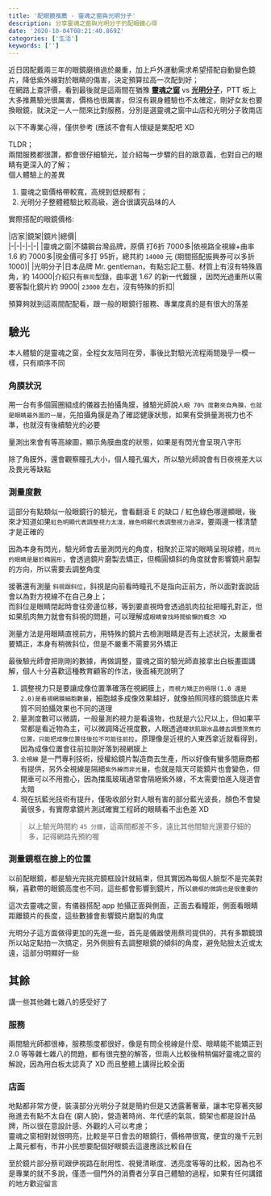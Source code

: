 ```yaml
---
title: '配眼鏡推薦 - 靈魂之窗與光明分子'
description: 分享靈魂之窗與光明分子的配眼鏡心得
date: '2020-10-04T08:21:40.869Z'
categories: ['生活']
keywords: ['']
---
```


近日因配戴兩三年的眼鏡磨損過於嚴重，加上戶外運動需求希望搭配自動變色鏡片，降低紫外線對於眼睛的傷害，決定預算拉高一次配到好；  
在網路上查評價，看到最後就是這兩間在猶豫 [**靈魂之窗**](https://wttsoul.com/) vs [**光明分子**](https://www.beoptic.com/)，PTT 板上大多推薦驗光很厲害，價格也很厲害，但沒有親身體驗也不太確定，剛好女友也要換眼鏡，就決定一人一間來比對服務，分別是選靈魂之窗中山店和光明分子敦南店    

以下不專業心得，僅供參考 (應該不會有人懷疑是業配吧 XD  

TLDR；  
兩間服務都很讚，都會很仔細驗光，並介紹每一步驟的目的跟意義，也對自己的眼睛有更深入的了解；  
個人體驗上的差異  
1. 靈魂之窗價格帶較寬，高規到低規都有；    
2. 光明分子整體體驗比較高級，適合很講究品味的人  

實際搭配的眼鏡價格:  

|店家|鏡架|鏡片|總價|  
|-|-|-|-|-|
|靈魂之窗|不鏽鋼台灣品牌，原價 打6折 7000多|依視路全視線+曲率1.6 約 7000多|現金價可多打 95折，總共約 `14000` 元 (期間搭配振興券可以多折 1000)|
|光明分子|日本品牌 Mr. gentleman，有點忘記工藝、材質上有沒有特殊眉角，約 14000|介紹只有`蔡司`型錄，曲率選 1.67 的新一代鍍膜 ，因閃光過重所以需要客製化鏡片約 9900| `23000` 左右，沒有特殊的折扣|  


預算夠就到這兩間配配看，跟一般的眼鏡行服務、專業度真的是有很大的落差

## 驗光  
本人體驗的是靈魂之窗，全程女友陪同在旁，事後比對驗光流程兩間幾乎一模一樣，只有順序不同

### 角膜狀況  
用一台有多個圓圈組成的儀器去拍攝角膜，據驗光師說`人眼 70% 度數來自角膜，也就是眼睛最外圍的一層`，先拍攝角膜是為了確認健康狀態，如果有受損量測視力也不準，也就沒有後續驗光的必要  

量測出來會有等高線圖，顯示角膜曲度的狀態，如果是有閃光會呈現八字形  

除了角膜外，還會觀察瞳孔大小，個人瞳孔偏大，所以驗光師說會有日夜視差大以及畏光等缺點  

### 測量度數  
這部分有點類似一般眼鏡行的驗光，會看翻滾 E 的缺口 / 紅色綠色哪邊顯眼，後來才知道如果`紅色明顯代表調整視力太淺，綠色明顯代表調整視力過深`，要兩邊一樣清楚才是正確的  

因為本身有閃光，驗光師會去量測閃光的角度，相聚於正常的眼睛呈現球體，`閃光的眼睛是屬於橢圓形`，會透過鏡片磨製去矯正，但橢圓傾斜的角度就會影響鏡片磨製的方向，所以需要去調整角度  

接著還有測量 `斜視跟斜位`，斜視是向前看時瞳孔不是指向正前方，所以面對面說話會以為對方視線不在自己身上；  
而斜位是眼睛閉起時會往旁邊位移，等到要直視時會透過肌肉拉扯把瞳孔對正，但如果肌肉無力就會有斜視的問題，可以理解成`眼睛會找時間偷懶的概念 XD`

測量方法是用眼睛直視前方，用特殊的鏡片去檢測眼睛是否有上述狀況，太嚴重者要矯正，本身有稍微斜位，但是不嚴重不需要另外矯正    

最後驗光師會把剛剛的數據，再做調整，靈魂之窗的驗光師直接拿出白板畫圖講解，個人十分喜歡這種教育顧客的作法，後面補充說明了  
1. 調整視力只是要讓成像位置準確落在視網膜上，`而視力矯正的極限(1.0 還是 2.0)是看視網膜細胞數量`，細胞越多成像效果越好，就像拍照同樣的鏡頭底片素質不同拍攝效果也不同的道理  
2. 量測度數可以微調，一般量測的視力是看遠物，也就是六公尺以上，但如果平常都是看近物為主，可以微調降近視度數，人眼透過`睫狀肌跟水晶體去調整聚焦的位置，只能把成像位置往後拉不可能往前拉`，原理像是近視的人東西拿近就看得到，因為成像位置會往前拉剛好落到視網膜上
3. `全視線` 是一門專利技術，授權給鏡片製造商去生產，所以好像有蠻多間廠商都有提供，另外全視線是隔絕`紫外線而非光量`，也就是陰天可能鏡片也會變色，但開車可以不用擔心，因為擋風玻璃通常會隔絕紫外線，不太需要怕進入隧道會太暗
4. 現在抗藍光技術有提升，僅吸收部分對人眼有害的部分藍光波長，顏色不會變黃很多，有實際拿鏡片測試確實工程師的眼睛看不出色差 XD 

> 以上驗光時間約 `45 分鐘`，這兩間都差不多，遠比其他間驗光還要仔細的多，記得網路先預約喔

### 測量鏡框在臉上的位置  
以前配眼鏡，都是驗光完挑完鏡框設計就結束，但其實因為每個人臉型不是完美對稱，喜歡帶的眼鏡高度也不同，這些都會影響到鏡片，所以`鏡框的微調也是很重要的`  

這次去靈魂之窗，有儀器搭配 app 拍攝正面與側面，正面去看瞳距，側面看眼睛距離鏡片的長度，這些數據會影響鏡片磨製的角度  

光明分子這方面做得更加的先進一些，首先是儀器使用蔡司提供的，共有多顆鏡頭所以站定點拍一次搞定，另外側臉有去調整眼鏡的傾斜的角度，避免貼臉太近或太遠，這部分明顯好一些  

## 其餘  
講一些其他雜七雜八的感受好了  
### 服務  
兩間驗光師都很棒，服務態度都很好，像是有問全視線是什麼、眼睛能不能矯正到 2.0 等等雜七雜八的問題，都有很完整的解答，但兩人比較後稍稍偏好靈魂之窗的解說，因為用白板太認真了 XD 而且整體上講得比較全面
### 店面
地點都非常方便，裝潢部分光明分子就是簡約但是又透露著奢華，讓本宅穿著夾腳拖進去有點不太自在 (窮人貌)，營造著時尚、年代感的氣氛，鏡架也都是設計品牌，所以很在意設計感、外觀的人可以考慮；    
靈魂之窗相對就很明亮，比較是平日會去的眼鏡行，價格帶很寬，便宜的幾千元到上萬元都有，市井小民想要配個好眼鏡去這邊應該比較自在  
 
至於鏡片部分蔡司跟伊視路在耐用性、視覺清晰度、透亮度等等的比較，因為也不是專業的就不多說，僅憑一個門外的消費者分享自己體驗的過程，如果有任何講錯的地方歡迎留言